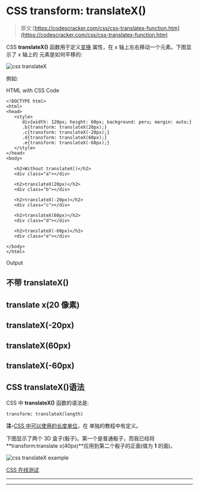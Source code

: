 # CSS transform: translateX()

> 原文:[https://codescracker.com/css/css-translatex-function.htm](https://codescracker.com/css/css-translatex-function.htm)

CSS **translateX()** 函数用于定义[变换](/css/css-transform.htm) 属性，在 x 轴上左右移动一个元素。下图显示了 x 轴上的 元素是如何平移的:

![css translateX](../Images/7d39e189e978c20a61c659752064be22.png)

例如:

HTML with CSS Code

```
<!DOCTYPE html>
<html>
<head>
   <style>
      div{width: 120px; height: 60px; background: peru; margin: auto;}
      .b{transform: translateX(20px);}
      .c{transform: translateX(-20px);}
      .d{transform: translateX(60px);}
      .e{transform: translateX(-60px);}
   </style>
</head>
<body>

   <h2>Without translateX()</h2>
   <div class="a"></div>

   <h2>translateX(20px)</h2>
   <div class="b"></div>

   <h2>translateX(-20px)</h2>
   <div class="c"></div>

   <h2>translateX(60px)</h2>
   <div class="d"></div>

   <h2>translateX(-60px)</h2>
   <div class="e"></div>

</body>
</html>
```

Output

## 不带 translateX()

## translate x(20 像素)

## translateX(-20px)

## translateX(60px)

## translateX(-60px)

## CSS translateX()语法

CSS 中 **translateX()** 函数的语法是:

```
transform: translateX(length)
```

**注-**[CSS 中可以使用的长度单位](/css/css-length-units.htm)，在 单独的教程中有定义。

下图显示了两个 3D 盒子(骰子)。第一个是普通骰子，而我已经将**transform:translate x(40px)**应用到第二个骰子的正面(值为 **1** 的面)。

![css translateX example](../Images/d1072071bdb574f436d9b8ec03e945e8.png)

[CSS 在线测试](/exam/showtest.php?subid=5)

* * *

* * *
